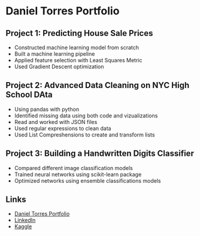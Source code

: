 # Daniel Torres Portfolio

## Project 1: Predicting House Sale Prices
* Constructed machine learning model from scratch
* Built a machine learning pipeline
* Applied feature selection with Least Squares Metric
* Used Gradient Descent optimization

## Project 2: Advanced Data Cleaning on NYC High School DAta
* Using pandas with python
* Identified missing data using both code and vizualizations
* Read and worked with JSON files
* Used regular expressions to clean data 
* Used List Compreshensions to create and transform lists

## Project 3: Building a Handwritten Digits Classifier
* Compared different image classification models
* Trained neural networks using scikit-learn package
* Optimized networks using ensemble classifications models

## Links
* [Daniel Torres Portfolio](https://danieltorres.tech)
* [LinkedIn](https://www.linkedin.com/in/danielrichardtorres/)
* [Kaggle](https://www.kaggle.com/danielrtorres)
